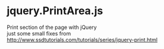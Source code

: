 jquery.PrintArea.js
===================

Print section of the page with jQuery <br>
just some small fixes from http://www.ssdtutorials.com/tutorials/series/jquery-print.html